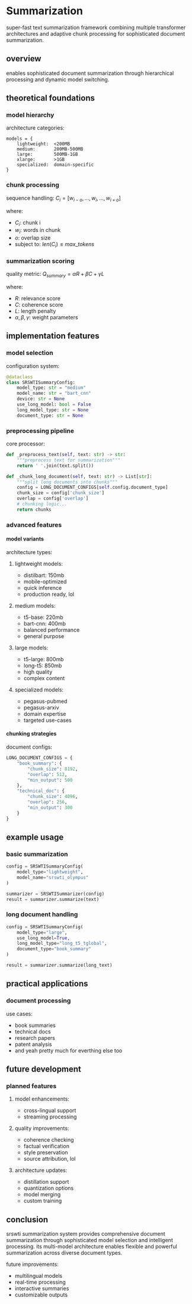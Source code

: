 
# Summarization

super-fast text summarization framework combining multiple transformer architectures and adaptive chunk processing for sophisticated document summarization.

## overview
enables sophisticated document summarization through hierarchical processing and dynamic model switching.

## theoretical foundations

### model hierarchy
architecture categories:
```
models = {
    lightweight:  <200MB
    medium:       200MB-500MB
    large:        500MB-1GB
    xlarge:       >1GB
    specialized:  domain-specific
}
```

### chunk processing
sequence handling:
$C_i = [w_{i-o}, ..., w_i, ..., w_{i+o}]$

where:
- $C_i$: chunk i
- $w_i$: words in chunk
- $o$: overlap size
- subject to: $len(C_i) \leq max\_tokens$

### summarization scoring
quality metric:
$Q_{summary} = \alpha R + \beta C + \gamma L$

where:
- $R$: relevance score
- $C$: coherence score
- $L$: length penalty
- $\alpha, \beta, \gamma$: weight parameters

## implementation features

### model selection
configuration system:
```python
@dataclass
class SRSWTISummaryConfig:
    model_type: str = "medium"
    model_name: str = "bart_cnn"
    device: str = None
    use_long_model: bool = False
    long_model_type: str = None
    document_type: str = None
```

### preprocessing pipeline
core processor:
```python
def _preprocess_text(self, text: str) -> str:
    """preprocess text for summarization"""
    return ' '.join(text.split())

def _chunk_long_document(self, text: str) -> List[str]:
    """split long documents into chunks"""
    config = LONG_DOCUMENT_CONFIGS[self.config.document_type]
    chunk_size = config['chunk_size']
    overlap = config['overlap']
    # chunking logic...
    return chunks
```

### advanced features

#### model variants
architecture types:
1. lightweight models:
   - distilbart: 150mb
   - mobile-optimized
   - quick inference
   - production ready, lol

2. medium models:
   - t5-base: 220mb
   - bart-cnn: 400mb
   - balanced performance
   - general purpose

3. large models:
   - t5-large: 800mb
   - long-t5: 850mb
   - high quality
   - complex content

4. specialized models:
   - pegasus-pubmed
   - pegasus-arxiv
   - domain expertise
   - targeted use-cases

#### chunking strategies
document configs:
```python
LONG_DOCUMENT_CONFIGS = {
    "book_summary": {
        "chunk_size": 8192,
        "overlap": 512,
        "min_output": 500
    },
    "technical_doc": {
        "chunk_size": 4096,
        "overlap": 256,
        "min_output": 300
    }
}
```

## example usage

### basic summarization
```python
config = SRSWTISummaryConfig(
    model_type="lightweight",
    model_name="srswti_olympus"
)

summarizer = SRSWTISummarizer(config)
result = summarizer.summarize(text)
```

### long document handling
```python
config = SRSWTISummaryConfig(
    model_type="large",
    use_long_model=True,
    long_model_type="long_t5_tglobal",
    document_type="book_summary"
)

result = summarizer.summarize(long_text)
```


## practical applications

### document processing
use cases:
- book summaries
- technical docs
- research papers
- patent analysis
- and yeah pretty much for everthing else too
## future development

### planned features
1. model enhancements:
   - cross-lingual support
   - streaming processing

2. quality improvements:
   - coherence checking
   - factual verification
   - style preservation
   - source attribution, lol

3. architecture updates:
   - distillation support
   - quantization options
   - model merging
   - custom training

## conclusion
srswti summarization system provides comprehensive document summarization through sophisticated model selection and intelligent processing. its multi-model architecture enables flexible and powerful summarization across diverse document types.

future improvements:
- multilingual models
- real-time processing
- interactive summaries
- customizable outputs